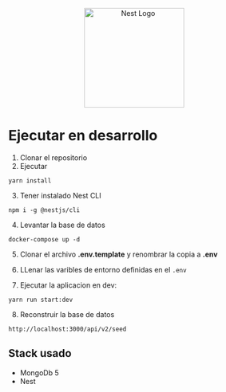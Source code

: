 <p align="center">
  <a href="http://nestjs.com/" target="blank"><img src="https://nestjs.com/img/logo-small.svg" width="200" alt="Nest Logo" /></a>
</p>

# Ejecutar en desarrollo

1. Clonar el repositorio
2. Ejecutar

```
yarn install
```

3. Tener instalado Nest CLI

```
npm i -g @nestjs/cli
```

4. Levantar la base de datos

```
docker-compose up -d
```

5. Clonar el archivo __.env.template__ y renombrar la copia a __.env__

6. LLenar las varibles de entorno definidas en el ```.env```

7. Ejecutar la aplicacion en dev:
```
yarn run start:dev
```

8. Reconstruir la base de datos

```
http://localhost:3000/api/v2/seed
```


## Stack usado

* MongoDb 5
* Nest
